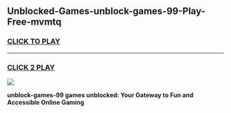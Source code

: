 
## Unblocked-Games-unblock-games-99-Play-Free-mvmtq
<h3>
<a href="https://premium76.site?title=unblock-games-99&ref=20A">CLICK TO PLAY</a></h3>
<hr>

<h3>
<a href="https://premium76.site?title=unblock-games-99&ref=20A">CLICK 2 PLAY</a>
  
</h3>

<a href="https://premium76.site?title=unblock-games-99&ref=20A"><img src="https://clearcache.store/games.png"></a>


**unblock-games-99 games unblocked: Your Gateway to Fun and Accessible Online Gaming**
